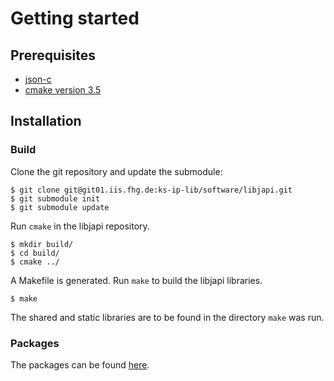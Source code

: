 
# Getting started

## Prerequisites
- [json-c](https://github.com/json-c/json-c)
- [cmake version 3.5](https://cmake.org/)

## Installation

### Build
Clone the git repository and update the submodule:
```
$ git clone git@git01.iis.fhg.de:ks-ip-lib/software/libjapi.git
$ git submodule init
$ git submodule update
```

Run `cmake` in the libjapi repository.
```
$ mkdir build/
$ cd build/
$ cmake ../
```

A Makefile is generated. Run `make` to build the libjapi libraries.
```
$ make
```
The shared and static libraries are to be found in the directory `make` was run.

### Packages
The packages can be found <a href="../../repo/index.html">here</a>.